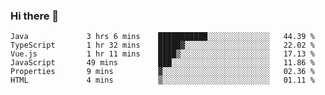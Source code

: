 ### Hi there 👋

<!--START_SECTION:waka-->

```text
Java             3 hrs 6 mins    ███████████░░░░░░░░░░░░░░   44.39 %
TypeScript       1 hr 32 mins    █████▓░░░░░░░░░░░░░░░░░░░   22.02 %
Vue.js           1 hr 11 mins    ████▒░░░░░░░░░░░░░░░░░░░░   17.13 %
JavaScript       49 mins         ███░░░░░░░░░░░░░░░░░░░░░░   11.86 %
Properties       9 mins          ▓░░░░░░░░░░░░░░░░░░░░░░░░   02.36 %
HTML             4 mins          ▒░░░░░░░░░░░░░░░░░░░░░░░░   01.11 %
```

<!--END_SECTION:waka-->

<!--
**Jonas-VanHaeken/Jonas-VanHaeken** is a ✨ _special_ ✨ repository because its `README.md` (this file) appears on your GitHub profile.

Here are some ideas to get you started:

- 🔭 I’m currently working on ...
- 🌱 I’m currently learning ...
- 👯 I’m looking to collaborate on ...
- 🤔 I’m looking for help with ...
- 💬 Ask me about ...
- 📫 How to reach me: ...
- 😄 Pronouns: ...
- ⚡ Fun fact: ...
-->
